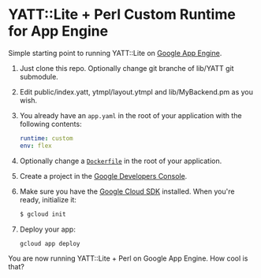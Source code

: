 # YATT::Lite + Perl Custom Runtime for App Engine

Simple starting point to running YATT::Lite on [Google App Engine](https://cloud.google.com/appengine).

1. Just clone this repo. Optionally change git branche of lib/YATT git submodule.

2. Edit public/index.yatt, ytmpl/layout.ytmpl and lib/MyBackend.pm as you wish.

3. You already have an `app.yaml` in the root of your application with the following contents:

    ```yaml
    runtime: custom
    env: flex
    ```

4. Optionally change a [`Dockerfile`](Dockerfile) in the root of your application.

5. Create a project in the [Google Developers Console](https://console.developers.google.com/).

6. Make sure you have the [Google Cloud SDK](https://cloud.google.com/sdk/) installed.  When you're ready, initialize it:

    ```sh
    $ gcloud init
    ```

7. Deploy your app:

    ```sh
    gcloud app deploy
    ```

You are now running YATT::Lite + Perl on Google App Engine. How cool is that?
